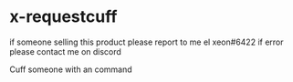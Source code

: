 # x-requestcuff
 
 
 if someone selling this product please report to me el xeon#6422
 if error please contact me on discord
 
 Cuff someone with an command
